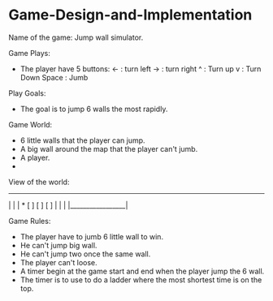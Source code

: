 # Game-Design-and-Implementation

Name of the game: Jump wall simulator.

Game Plays:
- The player have 5 buttons:
<- : turn left
-> : turn right
^ : Turn up
v : Turn Down
Space : Jumb

Play Goals:
- The goal is to jump 6 walls the most rapidly.

Game World: 
- 6 little walls that the player can jump.
- A big wall around the map that the player can't jumb.
- A player.
- 
View of the world:
___________________
|                 |
| * [ ] [ ] [ ]   |
|                 |
|_________________|

Game Rules:
- The player have to jumb 6 little wall to win.
- He can't jump big wall.
- He can't jump two once the same wall.
- The player can't loose.
- A timer begin at the game start and end when the player jump the 6 wall.
- The timer is to use to do a ladder where the most shortest time is on the top.
